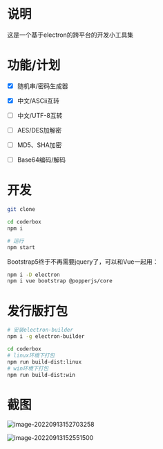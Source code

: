 # 说明

这是一个基于electron的跨平台的开发小工具集

# 功能/计划

- [x] 随机串/密码生成器

- [x] 中文/ASCii互转

- [ ] 中文/UTF-8互转

- [ ] AES/DES加解密

- [ ] MD5、SHA加密

- [ ] Base64编码/解码

# 开发

```bash
git clone

cd coderbox
npm i

# 运行
npm start
```

Bootstrap5终于不再需要jquery了，可以和Vue一起用：

```bash
npm i -D electron
npm i vue bootstrap @popperjs/core
```

# 发行版打包

```bash
# 安装electron-builder
npm i -g electron-builder

cd coderbox
# linux环境下打包
npm run build-dist:linux
# win环境下打包
npm run build-dist:win
```

# 截图

![image-20220913152703258](https://imgbd.r-xnoro.com//image-20220913152703258.png)

![image-20220913152551500](https://imgbd.r-xnoro.com//image-20220913152551500.png)